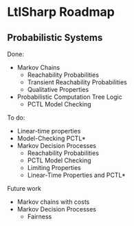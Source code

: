 # LtlSharp Roadmap

## Probabilistic Systems

Done:

* Markov Chains
  * Reachability Probabilities
  * Transient Reachability Probabilities
  * Qualitative Properties
* Probabilistic Computation Tree Logic
  * PCTL Model Checking

To do:

* Linear-time properties 
* Model-Checking PCTL*
* Markov Decision Processes
  * Reachability Probabilities
  * PCTL Model Checking
  * Limiting Properties
  * Linear-Time Properties and PCTL*

Future work

* Markov chains with costs
* Markov Decision Processes
  * Fairness
